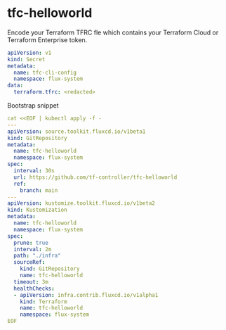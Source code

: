 # tfc-helloworld

Encode your Terraform TFRC fle which contains your Terraform Cloud or Terraform Enterprise token.

```yaml
apiVersion: v1
kind: Secret
metadata:
  name: tfc-cli-config
  namespace: flux-system
data:
  terraform.tfrc: <redacted>
```


Bootstrap snippet

```yaml
cat <<EOF | kubectl apply -f -
---
apiVersion: source.toolkit.fluxcd.io/v1beta1
kind: GitRepository
metadata:
  name: tfc-helloworld
  namespace: flux-system
spec:
  interval: 30s
  url: https://github.com/tf-controller/tfc-helloworld
  ref:
    branch: main
---
apiVersion: kustomize.toolkit.fluxcd.io/v1beta2
kind: Kustomization
metadata:
  name: tfc-helloworld
  namespace: flux-system
spec:
  prune: true
  interval: 2m
  path: "./infra"
  sourceRef:
    kind: GitRepository
    name: tfc-helloworld
  timeout: 3m
  healthChecks:
  - apiVersion: infra.contrib.fluxcd.io/v1alpha1
    kind: Terraform
    name: tfc-helloworld
    namespace: flux-system
EOF
```
